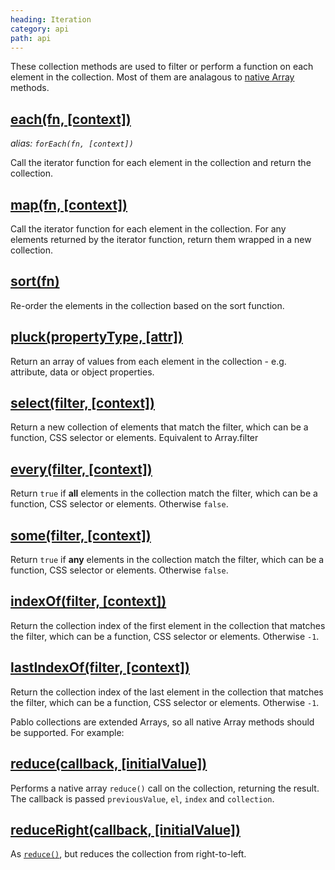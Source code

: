 ```yaml
---
heading: Iteration
category: api
path: api
---
```

These collection methods are used to filter or perform a function on each element in the collection. Most of them are analagous to [native Array][array] methods.


## [each(fn, \[context\])](/api/each/)
_alias: `forEach(fn, [context])`_

Call the iterator function for each element in the collection and return the collection.


## [map(fn, \[context\])](/api/map/)

Call the iterator function for each element in the collection. For any elements returned by the iterator function, return them wrapped in a new collection.


## [sort(fn)](/api/sort/)

Re-order the elements in the collection based on the sort function.


## [pluck(propertyType, \[attr\])](/api/pluck/)

Return an array of values from each element in the collection - e.g. attribute, data or object properties.


## [select(filter, \[context\])](/api/select/)

Return a new collection of elements that match the filter, which can be a function, CSS selector or elements. Equivalent to Array.filter


## [every(filter, \[context\])](/api/every/)

Return `true` if **all** elements in the collection match the filter, which can be a function, CSS selector or elements. Otherwise `false`.


## [some(filter, \[context\])](/api/some/)

Return `true` if **any** elements in the collection match the filter, which can be a function, CSS selector or elements. Otherwise `false`.


## [indexOf(filter, \[context\])](/api/indexOf/)

Return the collection index of the first element in the collection that matches the filter, which can be a function, CSS selector or elements. Otherwise `-1`.


## [lastIndexOf(filter, \[context\])](/api/lastIndexOf/)

Return the collection index of the last element in the collection that matches the filter, which can be a function, CSS selector or elements. Otherwise `-1`.


Pablo collections are extended Arrays, so all native Array methods should be supported. For example:


## [reduce(callback, \[initialValue\])](/api/reduce/)

Performs a native array `reduce()` call on the collection, returning the result. The callback is passed `previousValue`, `el`, `index` and `collection`. 


## [reduceRight(callback, \[initialValue\])](/api/reduceRight/)

As [`reduce()`](/api/reduce/), but reduces the collection from right-to-left.


[array]: https://developer.mozilla.org/docs/JavaScript/Reference/Global_Objects/Array
